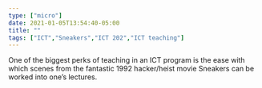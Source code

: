 ```yaml
---
type: ["micro"]
date: 2021-01-05T13:54:40-05:00
title: ""
tags: ["ICT","Sneakers","ICT 202","ICT teaching"]
---
```

One of the biggest perks of teaching in an ICT program is the ease with which scenes from the fantastic 1992 hacker/heist movie Sneakers can be worked into one’s lectures.
